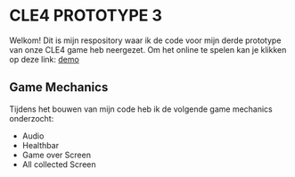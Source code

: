 # CLE4 PROTOTYPE 3
Welkom! 
Dit is mijn respository waar ik de code voor mijn derde prototype van onze CLE4 game heb neergezet.
Om het online te spelen kan je klikken op deze link: [demo](https://senalisa.github.io/CLE4-Prototype-3/)

## Game Mechanics
Tijdens het bouwen van mijn code heb ik de volgende game mechanics onderzocht:
- Audio
- Healthbar
- Game over Screen
- All collected Screen
